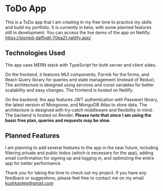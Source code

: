 # ToDo App

This is a ToDo app that I am creating in my free time to practice my skills and build my portfolio. It is currently in beta, with some planned features still in development. You can access the live demo of the app on Netlify: https://storied-daffodil-70ea21.netlify.app/

## Technologies Used

The app uses MERN stack with TypeScript for both server and client sides.

On the frontend, it features MUI components, Formik for the forms, and React-Query library for queries and state management (instead of Redux). The architecture is designed using services and const variables for better scalability and easy changes. The frontend is hosted on Netlify.

On the backend, the app features JWT authentication with Passwort library, the latest version of Mongoose, and MongoDB Atlas to store data. The architecture is designed with try-catch middleware and flexibility in mind. The backend is hosted on Render. **Please note that since I am using the basic free plan, queries and requests may be slow.**

## Planned Features

I am planning to add several features to the app in the near future, including filtering private and public todos (which is necessary for the app), adding email confirmation for signing up and logging in, and optimizing the entire app for better performance. 

Thank you for taking the time to check out my project. If you have any feedback or suggestions, please feel free to contact me on my email kushkaoleg@gmail.com
